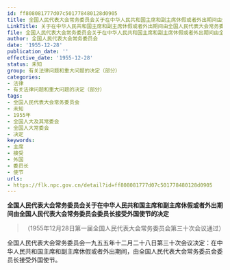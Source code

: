 ```yaml
---
id: ff808081777d07c501778480128d0905
title: 全国人民代表大会常务委员会关于在中华人民共和国主席和副主席休假或者外出期间由全国人民代表大会常务委员会委员长接受外国使节的决定
LinkTitle: 关于在中华人民共和国主席和副主席休假或者外出期间由全国人民代表大会常务委员会委员长接受外国使节的决定
file: 全国人民代表大会常务委员会关于在中华人民共和国主席和副主席休假或者外出期间由全国人民代表大会常务委员会委员长接受外国使节的决定_ff808081777d07c501778480128d0905.docx
author: 全国人民代表大会常务委员会
date: '1955-12-28'
publication_date: ''
effective_date: '1955-12-28'
status: 未知
group: 有关法律问题和重大问题的决定（部分）
categories:
- 法律
- 有关法律问题和重大问题的决定（部分）
tags:
- 全国人民代表大会常务委员会
- 未知
- 1955年
- 全国人大及其常委会
- 全国人大常委会
- 决定
keywords:
- 主席
- 接受
- 外国
- 委员长
- 使节
urls:
- https://flk.npc.gov.cn/detail?id=ff808081777d07c501778480128d0905
---
```


**全国人民代表大会常务委员会关于在中华人民共和国主席和副主席休假或者外出期间由全国人民代表大会常务委员会委员长接受外国使节的决定**

> （1955年12月28日第一届全国人民代表大会常务委员会第三十次会议通过）

全国人民代表大会常务委员会一九五五年十二月二十八日第三十次会议决定：在中华人民共和国主席和副主席休假或者外出期间，由全国人民代表大会常务委员会委员长接受外国使节。
